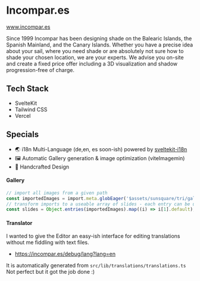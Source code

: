 # Incompar.es
www.incompar.es

Since 1999 Incompar has been designing shade on the Balearic Islands, the Spanish Mainland, and the Canary Islands. Whether you have a precise idea about your sail, where you need shade or are absolutely not sure how to shade your chosen location, we are your experts. We advise you on-site and create a fixed price offer including a 3D visualization and shadow progression-free of charge.

## Tech Stack
- SvelteKit
- Tailwind CSS
- Vercel


## Specials

- 🌏 i18n Multi-Language (de,en, es soon-ish) powered by  [sveltekit-i18n](https://www.npmjs.com/package/sveltekit-i18n)
- 🖼️ Automatic Gallery generation & image optimization (viteImagemin)
- 🎨 Handcrafted Design


#### Gallery

```ts
// import all images from a given path
const importedImages = import.meta.globEager('$assets/sunsquare/tri/gallery/*.jpg');
// transform imports to a useable array of slides - each entry can be used as img.src
const slides = Object.entries(importedImages).map((i) => i[1].default);
```

#### Translator
I wanted to give the Editor an easy-ish interface for editing translations without me fiddling with text files.

- https://incompar.es/debug/lang?lang=en

It is automatically generated from `src/lib/translations/translations.ts`
Not perfect but it got the job done :)


